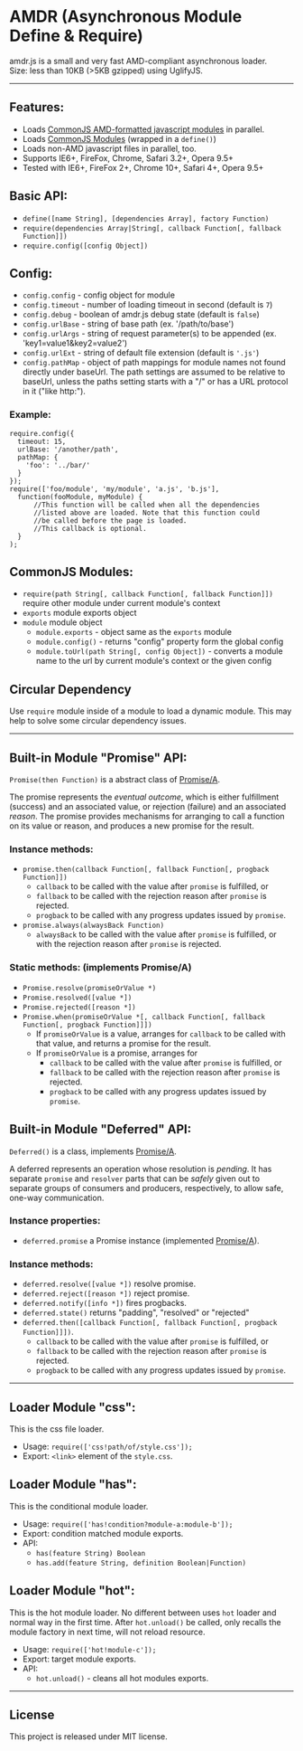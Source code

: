 # AMDR (Asynchronous Module Define & Require)
amdr.js is a small and very fast AMD-compliant asynchronous loader.<br>
Size: less than 10KB (>5KB gzipped) using UglifyJS.

----------------------------------------

## Features:
* Loads [CommonJS AMD-formatted javascript modules][1] in parallel.
* Loads [CommonJS Modules][2] (wrapped in a `define()`)
* Loads non-AMD javascript files in parallel, too.
* Supports IE6+, FireFox, Chrome, Safari 3.2+, Opera 9.5+
* Tested with IE6+, FireFox 2+, Chrome 10+, Safari 4+, Opera 9.5+


## Basic API:
* `define([name String], [dependencies Array], factory Function)`
* `require(dependencies Array|String[, callback Function[, fallback Function]])`
* `require.config([config Object])`


## Config:
* `config.config` - config object for module
* `config.timeout` - number of loading timeout in second (default is `7`)
* `config.debug` - boolean of amdr.js debug state (default is `false`)
* `config.urlBase` - string of base path (ex. '/path/to/base')
* `config.urlArgs` - string of request parameter(s) to be appended (ex. 'key1=value1&key2=value2')
* `config.urlExt` - string of default file extension (default is `'.js'`)
* `config.pathMap` - object of path mappings for module names not found directly under baseUrl.
  The path settings are assumed to be relative to baseUrl, unless the paths setting starts with a "/" or has a URL protocol in it ("like http:").

### Example:
    require.config({
      timeout: 15,
      urlBase: '/another/path',
      pathMap: {
        'foo': '../bar/'
      }
    });
    require(['foo/module', 'my/module', 'a.js', 'b.js'],
      function(fooModule, myModule) {
          //This function will be called when all the dependencies
          //listed above are loaded. Note that this function could
          //be called before the page is loaded.
          //This callback is optional.
      }
    );


## CommonJS Modules:
* `require(path String[, callback Function[, fallback Function]])` require other module under current module's context
* `exports` module exports object
* `module` module object
  * `module.exports` - object same as the `exports` module
  * `module.config()` - returns "config" property form the global config
  * `module.toUrl(path String[, config Object])` - converts a module name to the url by current module's context or the given config


## Circular Dependency
Use `require` module inside of a module to load a dynamic module.
This may help to solve some circular dependency issues.

----------------------------------------

## Built-in Module "Promise" API:

`Promise(then Function)` is a abstract class of [Promise/A][3].

The promise represents the *eventual outcome*, which is either fulfillment (success) and an associated value, or rejection (failure) and an associated *reason*.
The promise provides mechanisms for arranging to call a function on its value or reason, and produces a new promise for the result.

### Instance methods:
* `promise.then(callback Function[, fallback Function[, progback Function]])`
  * `callback` to be called with the value after `promise` is fulfilled, or
  * `fallback` to be called with the rejection reason after `promise` is rejected.
  * `progback` to be called with any progress updates issued by `promise`.
* `promise.always(alwaysBack Function)`
  * `alwaysBack` to be called with the value after `promise` is fulfilled, or with the rejection reason after `promise` is rejected.

### Static methods: (implements Promise/A)
* `Promise.resolve(promiseOrValue *)`
* `Promise.resolved([value *])`
* `Promise.rejected([reason *])`
* `Promise.when(promiseOrValue *[, callback Function[, fallback Function[, progback Function]]])`
  * If `promiseOrValue` is a value, arranges for `callback` to be called with that value, and returns a promise for the result.
  * If `promiseOrValue` is a promise, arranges for
    * `callback` to be called with the value after `promise` is fulfilled, or
    * `fallback` to be called with the rejection reason after `promise` is rejected.
    * `progback` to be called with any progress updates issued by `promise`.


## Built-in Module "Deferred" API:

`Deferred()` is a class, implements [Promise/A][3].

A deferred represents an operation whose resolution is *pending*.
It has separate `promise` and `resolver` parts that can be *safely* given out to separate groups of consumers and producers, respectively, to allow safe, one-way communication.

### Instance properties:
* `deferred.promise` a Promise instance (implemented [Promise/A][3]).

### Instance methods:
* `deferred.resolve([value *])` resolve promise.
* `deferred.reject([reason *])` reject promise.
* `deferred.notify([info *])` fires progbacks.
* `deferred.state()` returns "padding", "resolved" or "rejected"
* `deferred.then([callback Function[, fallback Function[, progback Function]]])`.
  * `callback` to be called with the value after `promise` is fulfilled, or
  * `fallback` to be called with the rejection reason after `promise` is rejected.
  * `progback` to be called with any progress updates issued by `promise`.

----------------------------------------

## Loader Module "css":
This is the css file loader.
* Usage: `require(['css!path/of/style.css']);`
* Export: `<link>` element of the `style.css`.


## Loader Module "has":
This is the conditional module loader.
* Usage: `require(['has!condition?module-a:module-b']);`
* Export: condition matched module exports.
* API:
  * `has(feature String) Boolean`
  * `has.add(feature String, definition Boolean|Function)`


## Loader Module "hot":
This is the hot module loader.
No different between uses `hot` loader and normal way in the first time.
After `hot.unload()` be called, only recalls the module factory in next time, will not reload resource.
* Usage: `require(['hot!module-c']);`
* Export: target module exports.
* API:
  * `hot.unload()` - cleans all hot modules exports.

----------------------------------------

## License
This project is released under MIT license.


[1]: http://wiki.commonjs.org/wiki/Modules/AsynchronousDefinition	"AMD Module"
[2]: http://wiki.commonjs.org/wiki/Modules/1.1	"CommonJS Module"
[3]: http://wiki.commonjs.org/wiki/Promises/A	"Promise/A"
